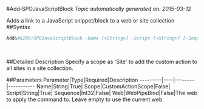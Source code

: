 #Add&#8209;SPOJavaScriptBlock
*Topic automatically generated on: 2015-03-12*

Adds a link to a JavaScript snippet/block to a web or site collection
##Syntax
```powershell
Add&#8209;SPOJavaScriptBlock -Name [<String>] -Script [<String>] [-Sequence [<Int32>]] [-Scope [<CustomActionScope>]] [-Web [<WebPipeBind>]]
```
&nbsp;

##Detailed Description
Specify a scope as 'Site' to add the custom action to all sites in a site collection.

##Parameters
Parameter|Type|Required|Description
---------|----|--------|-----------
Name|String|True|
Scope|CustomActionScope|False|
Script|String|True|
Sequence|Int32|False|
Web|WebPipeBind|False|The web to apply the command to. Leave empty to use the current web.
